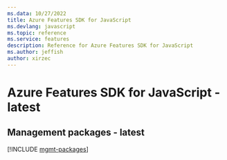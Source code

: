 ```yaml
---
ms.data: 10/27/2022
title: Azure Features SDK for JavaScript
ms.devlang: javascript
ms.topic: reference
ms.service: features
description: Reference for Azure Features SDK for JavaScript
ms.author: jeffish
author: xirzec
---
```

# Azure Features SDK for JavaScript - latest

## Management packages - latest
[!INCLUDE [mgmt-packages](features-mgmt-index.md)]